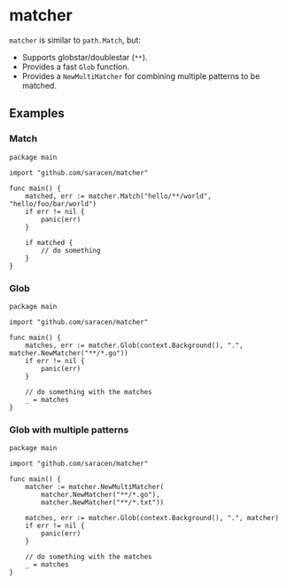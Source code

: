 # matcher

`matcher` is similar to `path.Match`, but:

- Supports globstar/doublestar (`**`).
- Provides a fast `Glob` function.
- Provides a `NewMultiMatcher` for combining multiple patterns to be matched.

## Examples

### Match

```golang
package main

import "github.com/saracen/matcher"

func main() {
    matched, err := matcher.Match("hello/**/world", "hello/foo/bar/world")
    if err != nil {
        panic(err)
    }

    if matched {
        // do something
    }
}
```

### Glob

```golang
package main

import "github.com/saracen/matcher"

func main() {
    matches, err := matcher.Glob(context.Background(), ".", matcher.NewMatcher("**/*.go"))
    if err != nil {
        panic(err)
    }

    // do something with the matches
    _ = matches
}
```

### Glob with multiple patterns

```golang
package main

import "github.com/saracen/matcher"

func main() {
    matcher := matcher.NewMultiMatcher(
        matcher.NewMatcher("**/*.go"),
        matcher.NewMatcher("**/*.txt"))

    matches, err := matcher.Glob(context.Background(), ".", matcher)
    if err != nil {
        panic(err)
    }

    // do something with the matches
    _ = matches
}
```
